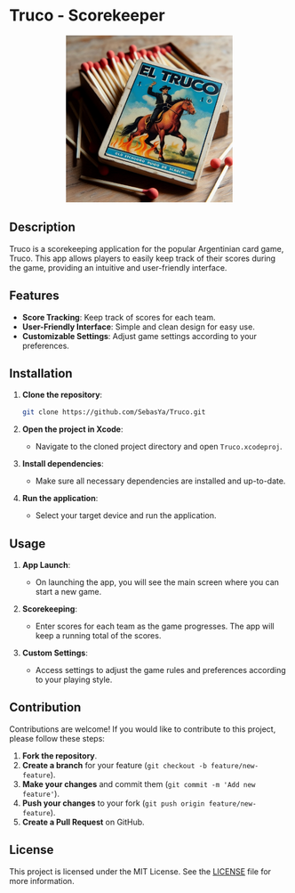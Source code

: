 # Truco - Scorekeeper

<div align="center">
<img src="https://github.com/SebasYa/Truco/blob/main/AnotadorTruco/Assets.xcassets/AppIcon.appiconset/Truco%20ImagenApp.png" alt="App Icon" width="300">
</div>

## Description

Truco is a scorekeeping application for the popular Argentinian card game, Truco. This app allows players to easily keep track of their scores during the game, providing an intuitive and user-friendly interface.

## Features

- **Score Tracking**: Keep track of scores for each team.
- **User-Friendly Interface**: Simple and clean design for easy use.
- **Customizable Settings**: Adjust game settings according to your preferences.

## Installation

1. **Clone the repository**:

    ```bash
    git clone https://github.com/SebasYa/Truco.git
    ```

2. **Open the project in Xcode**:
    - Navigate to the cloned project directory and open `Truco.xcodeproj`.

3. **Install dependencies**:
    - Make sure all necessary dependencies are installed and up-to-date.

4. **Run the application**:
    - Select your target device and run the application.

## Usage

1. **App Launch**:
    - On launching the app, you will see the main screen where you can start a new game.

2. **Scorekeeping**:
    - Enter scores for each team as the game progresses. The app will keep a running total of the scores.

3. **Custom Settings**:
    - Access settings to adjust the game rules and preferences according to your playing style.

## Contribution

Contributions are welcome! If you would like to contribute to this project, please follow these steps:

1. **Fork the repository**.
2. **Create a branch** for your feature (`git checkout -b feature/new-feature`).
3. **Make your changes** and commit them (`git commit -m 'Add new feature'`).
4. **Push your changes** to your fork (`git push origin feature/new-feature`).
5. **Create a Pull Request** on GitHub.

## License

This project is licensed under the MIT License. See the [LICENSE](LICENSE) file for more information.
